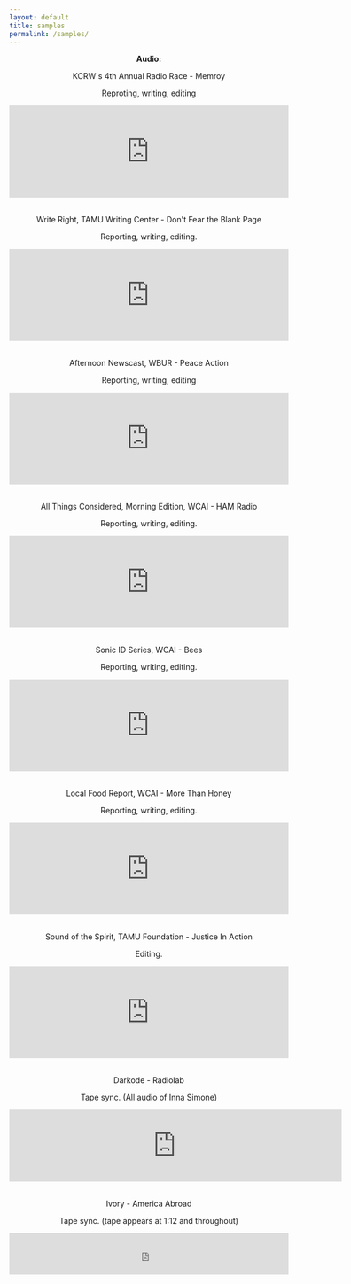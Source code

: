 ```yaml
---
layout: default
title: samples
permalink: /samples/
---
```

<div align="center">
    <p><b>Audio:</b></p>
    <p>KCRW's 4th Annual Radio Race - Memroy</p>
    <p>Reproting, writing, editing</p>
    <iframe width="100%" height="166" scrolling="no" frameborder="no" src="https://w.soundcloud.com/player/?url=https%3A//api.soundcloud.com/tracks/277186998&amp;color=ff5500&amp;auto_play=false&amp;hide_related=false&amp;show_comments=true&amp;show_user=true&amp;show_reposts=false"></iframe>
    <br>
    <br>
    <p>Write Right, TAMU Writing Center - Don&#39;t Fear the Blank Page</p>
    <p>Reporting, writing, editing.</p>
    <iframe width="100%" height="166" scrolling="no" frameborder="no" src="https://w.soundcloud.com/player/?url=https%3A//api.soundcloud.com/tracks/262679102%3Fsecret_token%3Ds-D8zQG&amp;color=ff5500&amp;auto_play=false&amp;hide_related=false&amp;show_comments=true&amp;show_user=true&amp;show_reposts=false"></iframe>
    <br>
    <br>
    <p>Afternoon Newscast, WBUR - Peace Action</p>
    <p>Reporting, writing, editing</p>
    <iframe width="100%" height="166" scrolling="no" frameborder="no" src="https://w.soundcloud.com/player/?url=https%3A//api.soundcloud.com/tracks/278652030&amp;color=ff5500&amp;auto_play=false&amp;hide_related=false&amp;show_comments=true&amp;show_user=true&amp;show_reposts=false"></iframe>
    <br>
    <br>
    <p>All Things Considered, Morning Edition, WCAI - HAM Radio</p>
    <p>Reporting, writing, editing.</p>
    <iframe width="100%" height="166" scrolling="no" frameborder="no" src="https://w.soundcloud.com/player/?url=https%3A//api.soundcloud.com/tracks/213690758&amp;color=ff5500&amp;auto_play=false&amp;hide_related=false&amp;show_comments=true&amp;show_user=true&amp;show_reposts=false"></iframe>
    <br>
    <br>
    <p>Sonic ID Series, WCAI - Bees</p>
    <p>Reporting, writing, editing.</p>
    <iframe width="100%" height="166" scrolling="no" frameborder="no" src="https://w.soundcloud.com/player/?url=https%3A//api.soundcloud.com/tracks/231615667&amp;color=ff5500&amp;auto_play=false&amp;hide_related=false&amp;show_comments=true&amp;show_user=true&amp;show_reposts=false"></iframe>
    <br>
    <br>
    <p>Local Food Report, WCAI - More Than Honey</p>
    <p>Reporting, writing, editing.</p>
    <iframe width="100%" height="166" scrolling="no" frameborder="no" src="https://w.soundcloud.com/player/?url=https%3A//api.soundcloud.com/tracks/242612429&amp;color=ff5500&amp;auto_play=false&amp;hide_related=false&amp;show_comments=true&amp;show_user=true&amp;show_reposts=false"></iframe>
    <br>
    <br>
    <p>Sound of the Spirit, TAMU Foundation - Justice In Action</p>
    <p>Editing.</p>
    <iframe width="100%" height="166" scrolling="no" frameborder="no" src="https://w.soundcloud.com/player/?url=https%3A//api.soundcloud.com/tracks/271135689&amp;color=ff5500&amp;auto_play=false&amp;hide_related=false&amp;show_comments=true&amp;show_user=true&amp;show_reposts=false"></iframe>
    <br>
    <br>
    <p>Darkode - Radiolab</p>
    <p>Tape sync. (All audio of Inna Simone)</p>
    <iframe width="600" height="130" frameborder="0" scrolling="no" src="https://www.wnyc.org/widgets/ondemand_player/radiolab/#file=%2Faudio%2Fxspf%2F532787%2F"></iframe>
    <br>
    <br>
    <p>Ivory - America Abroad</p> 
    <p>Tape sync. (tape appears at 1:12 and throughout)</p>
    <div align="center">      
            <iframe frameborder="0"  src="http://www.pri.org/node/82497/embedded" height="75" width="100%"></iframe>
    </div>
    <br>
    <br>
